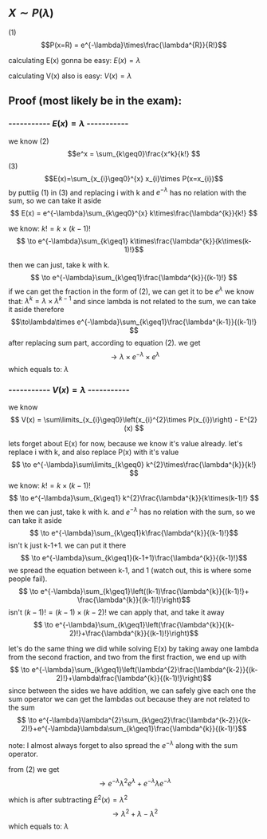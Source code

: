 ## $X\sim P(\lambda)$


(1)
$$P(x=R) = e^{-\lambda}\times\frac{\lambda^{R}}{R!}$$


calculating E(x) gonna be easy:
$E(x) = \lambda$

calculating V(x) also is easy:
$V(x) = \lambda$



## Proof (most likely be in the exam):

### ----------- $E(x)=\lambda$ -----------

we know 
(2)
$$e^x = \sum_{k\geq0}\frac{x^k}{k!} $$
(3)
$$E(x)=\sum_{x_{i}\geq0}^{x} x_{i}\times P(x=x_{i})$$
by puttiig (1) in (3) and replacing i with k
and $e^{-\lambda}$ has no relation with the sum, so we can take it aside
$$
E(x) = e^{-\lambda}\sum_{k\geq0}^{x} k\times\frac{\lambda^{k}}{k!}  
$$

we know: $k! = k\times(k-1)!$
$$ \to e^{-\lambda}\sum_{k\geq1} k\times\frac{\lambda^{k}}{k\times(k-1)!}$$

then we can just, take k with k.
$$ \to e^{-\lambda}\sum_{k\geq1}\frac{\lambda^{k}}{(k-1)!}  $$
if we can get the fraction in the form of (2), we can get it to be $e^{\lambda}$
we know that: $\lambda^{k} = \lambda\times\lambda^{k-1}$
and since lambda is not related to the sum, we can take it aside
therefore
$$\to\lambda\times e^{-\lambda}\sum_{k\geq1}\frac{\lambda^{k-1}}{(k-1)!}  $$
after replacing sum part, according to equation (2). we get
$$\to\lambda\times e^{-\lambda}\times e^{\lambda} $$
which equals to: $\lambda$


### ----------- $V(x)=\lambda$ -----------

we know 
$$
V(x) = \sum\limits_{x_{i}\geq0}\left(x_{i}^{2}\times P(x_{i})\right) - E^{2}(x)
$$

lets forget about E(x) for now, because we know it's value already.
let's replace i with k, and also replace P(x) with it's value
$$
\to e^{-\lambda}\sum\limits_{k\geq0} k^{2}\times\frac{\lambda^{k}}{k!}
$$
we know: $k! = k\times(k-1)!$
$$ \to e^{-\lambda}\sum_{k\geq1} k^{2}\frac{\lambda^{k}}{k\times(k-1)!}  $$
then we can just, take k with k.
and $e^{-\lambda}$ has no relation with the sum, so we can take it aside
$$ \to e^{-\lambda}\sum_{k\geq1}k\frac{\lambda^{k}}{(k-1)!}$$
isn't k just k-1+1.
we can put it there
$$ \to e^{-\lambda}\sum_{k\geq1}(k-1+1)\frac{\lambda^{k}}{(k-1)!}$$
we spread the equation between k-1, and 1 (watch out, this is where some people fail).
$$ \to e^{-\lambda}\sum_{k\geq1}\left((k-1)\frac{\lambda^{k}}{(k-1)!}+ \frac{\lambda^{k}}{(k-1)!}\right)$$
isn't $(k-1)! = (k-1)\times(k-2)!$
we can apply that, and take it away
$$ \to e^{-\lambda}\sum_{k\geq1}\left(\frac{\lambda^{k}}{(k-2)!}+\frac{\lambda^{k}}{(k-1)!}\right)$$

let's do the same thing we did while solving E(x) by taking away one lambda from the second fraction, and two from the first fraction, we end up with 
$$ \to e^{-\lambda}\sum_{k\geq1}\left(\lambda^{2}\frac{\lambda^{k-2}}{(k-2)!}+\lambda\frac{\lambda^{k}}{(k-1)!}\right)$$
since between the sides we have addition, we can safely give each one the sum operator
we can get the lambdas out because they are not related to the sum
$$ \to e^{-\lambda}\lambda^{2}\sum_{k\geq2}\frac{\lambda^{k-2}}{(k-2)!}+e^{-\lambda}\lambda\sum_{k\geq1}\frac{\lambda^{k}}{(k-1)!}$$

note: I almost always forget to also spread the $e^{-\lambda}$ along with the sum operator.

from (2) we get
$$ \to e^{-\lambda}\lambda^{2} e^{\lambda}+e^{-\lambda}\lambda e^{-\lambda}$$

which is after subtracting $E^{2}(x) = \lambda^{2}$
$$ \to \lambda^{2} +\lambda - \lambda^{2}$$
which equals to: $\lambda$
